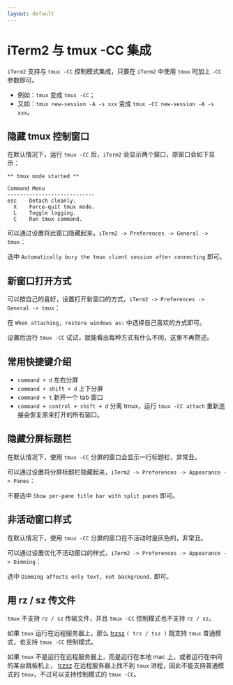 ```yaml
---
layout: default
---
```


# iTerm2 与 tmux -CC 集成

`iTerm2` 支持与 `tmux -CC` 控制模式集成，只要在 `iTerm2` 中使用 `tmux` 时加上 `-CC` 参数即可。
* 例如：`tmux` 变成 `tmux -CC`；
* 又如：`tmux new-session -A -s xxx` 变成 `tmux -CC new-session -A -s xxx`。


## 隐藏 tmux 控制窗口
在默认情况下，运行 `tmux -CC` 后，`iTerm2` 会显示两个窗口，原窗口会如下显示：
```
** tmux mode started **

Command Menu
----------------------------
esc    Detach cleanly.
  X    Force-quit tmux mode.
  L    Toggle logging.
  C    Run tmux command.
```
可以通过设置将此窗口隐藏起来，`iTerm2 -> Preferences -> General -> tmux`：

选中 `Automatically bury the tmux client session after connecting` 即可。


## 新窗口打开方式
可以按自己的喜好，设置打开新窗口的方式，`iTerm2 -> Preferences -> General -> tmux`：

在 `When attaching, restore windows as:` 中选择自己喜欢的方式即可。

设置后运行 `tmux -CC` 试试，就能看出每种方式有什么不同，这里不再赘述。


## 常用快捷键介绍
* `command + d` 左右分屏
* `command + shift + d` 上下分屏
* `command + t` 新开一个 tab 窗口
* `command + control + shift + d` 分离 tmux，运行 `tmux -CC attach` 重新连接会恢复原来打开的所有窗口。


## 隐藏分屏标题栏
在默认情况下，使用 `tmux -CC` 分屏的窗口会显示一行标题栏，非常丑。

可以通过设置将分屏标题栏隐藏起来，`iTerm2 -> Preferences -> Appearance -> Panes`：

不要选中 `Show per-pane title bar with split panes` 即可。


## 非活动窗口样式
在默认情况下，使用 `tmux -CC` 分屏的窗口在不活动时是灰色的，非常丑。

可以通过设置优化不活动窗口的样式，`iTerm2 -> Preferences -> Appearance -> Dimming`：

选中 `Dimming affects only text, not background.` 即可。


## 用 rz / sz 传文件
`tmux` 不支持 `rz / sz` 传输文件，并且 `tmux -CC` 控制模式也不支持 `rz / sz`。

如果 `tmux` 运行在远程服务器上，那么  [trzsz](https://github.com/trzsz/trzsz) `( trz / tsz )` 既支持 `tmux` 普通模式，也支持 `tmux -CC` 控制模式。

如果 `tmux` 不是运行在远程服务器上，而是运行在本地 mac 上，或者运行在中间的某台跳板机上， [trzsz](https://github.com/trzsz/trzsz) 在远程服务器上找不到 `tmux` 进程，因此不能支持普通模式的 `tmux`，不过可以支持控制模式的 `tmux -CC`。

